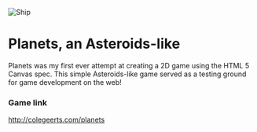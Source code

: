 ![Ship](http://colegeerts.com/images/ship.png)
# Planets, an Asteroids-like
Planets was my first ever attempt at creating a 2D game using the HTML 5 Canvas spec. This simple Asteroids-like game served as a testing ground for game development on the web!
### Game link

http://colegeerts.com/planets
